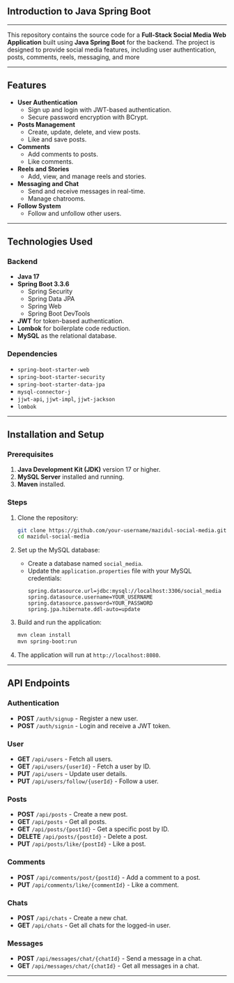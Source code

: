 ## Introduction to Java Spring Boot

---

This repository contains the source code for a **Full-Stack Social Media Web Application** 
built using **Java Spring Boot** for the backend. 
The project is designed to provide social media features, including user authentication, posts, comments, reels, messaging, and more

---

## Features
- **User Authentication**
  - Sign up and login with JWT-based authentication.
  - Secure password encryption with BCrypt.
- **Posts Management**
  - Create, update, delete, and view posts.
  - Like and save posts.
- **Comments**
  - Add comments to posts.
  - Like comments.
- **Reels and Stories**
  - Add, view, and manage reels and stories.
- **Messaging and Chat**
  - Send and receive messages in real-time.
  - Manage chatrooms.
- **Follow System**
  - Follow and unfollow other users.

---

## Technologies Used

### Backend
- **Java 17**
- **Spring Boot 3.3.6**
  - Spring Security
  - Spring Data JPA
  - Spring Web
  - Spring Boot DevTools
- **JWT** for token-based authentication.
- **Lombok** for boilerplate code reduction.
- **MySQL** as the relational database.

### Dependencies
- `spring-boot-starter-web`
- `spring-boot-starter-security`
- `spring-boot-starter-data-jpa`
- `mysql-connector-j`
- `jjwt-api`, `jjwt-impl`, `jjwt-jackson`
- `lombok`

---

## Installation and Setup

### Prerequisites
1. **Java Development Kit (JDK)** version 17 or higher.
2. **MySQL Server** installed and running.
3. **Maven** installed.

### Steps
1. Clone the repository:
   ```bash
   git clone https://github.com/your-username/mazidul-social-media.git
   cd mazidul-social-media
   ```

2. Set up the MySQL database:
   - Create a database named `social_media`.
   - Update the `application.properties` file with your MySQL credentials:
     ```properties
     spring.datasource.url=jdbc:mysql://localhost:3306/social_media
     spring.datasource.username=YOUR_USERNAME
     spring.datasource.password=YOUR_PASSWORD
     spring.jpa.hibernate.ddl-auto=update
     ```

3. Build and run the application:
   ```bash
   mvn clean install
   mvn spring-boot:run
   ```

4. The application will run at `http://localhost:8080`.

---

## API Endpoints

### Authentication
- **POST** `/auth/signup` - Register a new user.
- **POST** `/auth/signin` - Login and receive a JWT token.

### User
- **GET** `/api/users` - Fetch all users.
- **GET** `/api/users/{userId}` - Fetch a user by ID.
- **PUT** `/api/users` - Update user details.
- **PUT** `/api/users/follow/{userId}` - Follow a user.

### Posts
- **POST** `/api/posts` - Create a new post.
- **GET** `/api/posts` - Get all posts.
- **GET** `/api/posts/{postId}` - Get a specific post by ID.
- **DELETE** `/api/posts/{postId}` - Delete a post.
- **PUT** `/api/posts/like/{postId}` - Like a post.

### Comments
- **POST** `/api/comments/post/{postId}` - Add a comment to a post.
- **PUT** `/api/comments/like/{commentId}` - Like a comment.

### Chats
- **POST** `/api/chats` - Create a new chat.
- **GET** `/api/chats` - Get all chats for the logged-in user.

### Messages
- **POST** `/api/messages/chat/{chatId}` - Send a message in a chat.
- **GET** `/api/messages/chat/{chatId}` - Get all messages in a chat.

---

